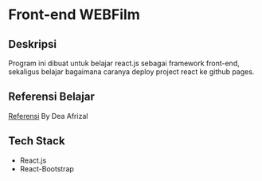 
# Front-end WEBFilm

## Deskripsi


Program ini dibuat untuk belajar react.js sebagai framework front-end, sekaligus belajar bagaimana caranya deploy project react ke github pages.

## Referensi Belajar

[Referensi](https://www.youtube.com/watch?v=Wq_5FRPmtVQ&t=3552s)
By Dea Afrizal

## Tech Stack

- React.js
- React-Bootstrap